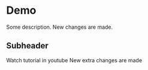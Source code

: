 # Demo

Some description. New changes are made.

## Subheader

Watch tutorial in youtube
New extra changes are made